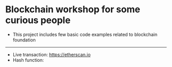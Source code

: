 # Blockchain workshop for some curious people

- This project includes few basic code examples related to blockchain foundation

---
- Live transaction: https://etherscan.io
- Hash function: 

